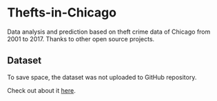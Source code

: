 # Thefts-in-Chicago
Data analysis and prediction based on theft crime data of Chicago from 2001 to 2017. Thanks to other open source projects.

## Dataset

To save space, the dataset was not uploaded to GitHub repository.

Check out about it [here](./Data/README.md).

